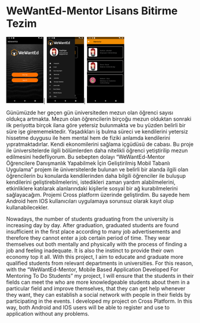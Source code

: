 # WeWantEd-Mentor Lisans Bitirme Tezim

 ![Screenshot](https://github.com/KadriyeAksakal/WeWantEd-Mentor/blob/master/Screenshot/Screenshot_1592097832_min.png)| ![Screenshot](https://github.com/KadriyeAksakal/WeWantEd-Mentor/blob/master/Screenshot/Screenshot_1592098048_min.png)|  ![Screenshot](https://github.com/KadriyeAksakal/WeWantEd-Mentor/blob/master/Screenshot/Screenshot_1592077756_min.png)   
  

 Günümüzde her geçen gün üniversiteden mezun olan öğrenci sayısı oldukça artmakta. Mezun olan öğrencilerin birçoğu mezun olduktan sonraki ilk periyotta birçok ilana göre yetersiz bulunmakta ve bu yüzden belirli bir süre işe girememektedir. Yaşadıkları iş bulma süreci ve kendilerini yetersiz hissetme duygusu ile hem mental hem de fiziki anlamda kendilerini yıpratmaktadırlar. Kendi ekonomilerini sağlama içgüdüsü de cabası. Bu proje ile üniversitelerde ilgili bölümlerden daha nitelikli öğrenci yetiştirilip mezun edilmesini hedefliyorum. Bu sebepten dolayı “WeWantEd-Mentor Öğrencilere Danışmanlık Yapabilmek İçin Geliştirilmiş Mobil Tabanlı Uygulama” projem ile üniversitelerde bulunan ve belirli bir alanda ilgili olan öğrencilerin bu konularda kendilerinden daha bilgili öğrenciler ile buluşup kendilerini geliştirebilmelerini, istedikleri zaman yardım alabilmelerini, etkinliklere katılarak alanlarındaki kişilerle sosyal bir ağ kurabilmelerini sağlayacağım. Projemi Cross platform üzerinde geliştirdim. Bu sayede hem Android hem IOS kullanıcıları uygulamaya sorunsuz olarak kayıt olup kullanabilecekler.
 

   Nowadays, the number of students graduating from the university is increasing day by day. After graduation, graduated students are found insufficient in the first place according to many job advertisements and therefore they cannot enter a job certain period of time. They wear themselves out both mentally and physically with the process of finding a job and feeling inadequate. It is also the instinct to provide their own economy top it all. With this project, I aim to educate and graduate more qualified students from relevant departments in universities. For this reason, with the “WeWantEd-Mentor, Mobile Based Application Developed For Mentoring To Do Students” my project, I will ensure that the students in their fields can meet the who are more knowledgeable students about them in a particular field and improve themselves, that they can get help whenever they want, they can establish a social network with people in their fields by participating in the events. I developed my project on Cross Platform. In this way, both Android and IOS users will be able to register and use to application without any problems.
